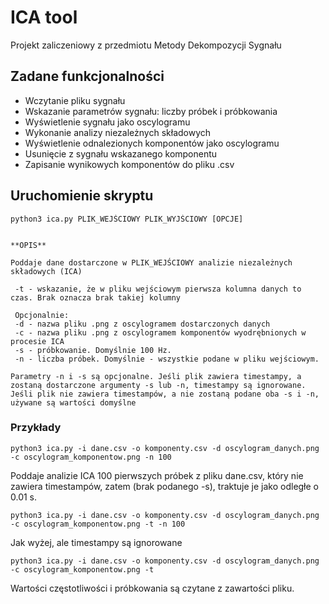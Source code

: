 # ICA tool

Projekt zaliczeniowy z przedmiotu Metody Dekompozycji Sygnału

## Zadane funkcjonalności

- Wczytanie pliku sygnału
- Wskazanie parametrów sygnału: liczby próbek i próbkowania
- Wyświetlenie sygnału jako oscylogramu
- Wykonanie analizy niezależnych składowych
- Wyświetlenie odnalezionych komponentów jako oscylogramu
- Usunięcie z sygnału wskazanego komponentu
- Zapisanie wynikowych komponentów do pliku .csv

## Uruchomienie skryptu

```
python3 ica.py PLIK_WEJŚCIOWY PLIK_WYJŚCIOWY [OPCJE]


**OPIS**

Poddaje dane dostarczone w PLIK_WEJŚCIOWY analizie niezależnych składowych (ICA)

 -t - wskazanie, że w pliku wejściowym pierwsza kolumna danych to czas. Brak oznacza brak takiej kolumny
 
 Opcjonalnie:
 -d - nazwa pliku .png z oscylogramem dostarczonych danych
 -c - nazwa pliku .png z oscylogramem komponentów wyodrębnionych w procesie ICA
 -s - próbkowanie. Domyślnie 100 Hz.
 -n - liczba próbek. Domyślnie - wszystkie podane w pliku wejściowym.

Parametry -n i -s są opcjonalne. Jeśli plik zawiera timestampy, a zostaną dostarczone argumenty -s lub -n, timestampy są ignorowane.
Jeśli plik nie zawiera timestampów, a nie zostaną podane oba -s i -n, używane są wartości domyślne

```

### Przykłady
```commandline
python3 ica.py -i dane.csv -o komponenty.csv -d oscylogram_danych.png -c oscylogram_komponentow.png -n 100
```

Poddaje analizie ICA 100 pierwszych próbek z pliku dane.csv, który nie zawiera timestampów, zatem (brak podanego -s), traktuje je 
jako odległe o 0.01 s.

```commandline
python3 ica.py -i dane.csv -o komponenty.csv -d oscylogram_danych.png -c oscylogram_komponentow.png -t -n 100
```

Jak wyżej, ale timestampy są ignorowane

```commandline
python3 ica.py -i dane.csv -o komponenty.csv -d oscylogram_danych.png -c oscylogram_komponentow.png -t
```
Wartości częstotliwości i próbkowania są czytane z zawartości pliku.
